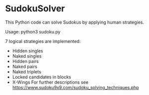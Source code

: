 # SudokuSolver
This Python code can solve Sudokus by applying human strategies.

Usage: python3 sudoku.py <file with board>

7 logical strategies are implemented:
* Hidden singles
* Naked singles
* Hidden pairs
* Naked pairs
* Naked triplets
* Locked candidates in blocks
* X-Wings
For further descriptions see https://www.sudoku9x9.com/sudoku_solving_techniques.php